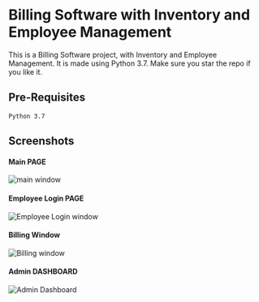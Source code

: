 # Billing Software with Inventory and Employee Management

This is a Billing Software project, with Inventory and Employee Management. It is made using Python 3.7. Make sure you star the repo if you like it.

## Pre-Requisites
`Python 3.7`

## Screenshots
#### Main PAGE
![main window](https://github.com/PritKalariya/Billing-Software/blob/main/images/main.png)

#### Employee Login PAGE
![Employee Login window](https://github.com/PritKalariya/Billing-Software/blob/main/images/employee_login.png)

#### Billing Window
![Billing window](https://github.com/PritKalariya/Billing-Software/blob/main/images/bill_window.png)

#### Admin DASHBOARD
![Admin Dashboard](https://github.com/PritKalariya/Billing-Software/blob/main/images/admin.png)